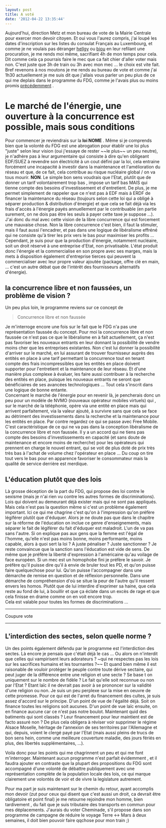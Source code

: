 ```yaml
---
layout: post
title: A voté
date: '2012-04-22 13:35:44'
---
```


Aujourd'hui, direction Metz et mon bureau de vote de la Mairie Centrale pour exercer mon devoir citoyen. Et oui vous l'aurez compris, j'ai loupé les dates d'inscription sur les listes du consulat Français au Luxembourg, et comme je ne voulais pas déranger <a href="http://weblog.redisdead.net">hellgy</a> ou <a href="http://sous-anneaux.org">biou</a> en leur refilant une procuration, je me rends moi même, sacrifiant 4h de mon temps pour cela. Dit comme cela ça pourrais faire le mec que ca fait chier d'aller voter mais non. C'est juste que 3h de train ou 3h avec mon mec ... le choix est vite fait. Bref revenons à nos moutons je me rends au bureau de vote et comme j'ai 1h30 actuellement je me suis dit que j'allais vous parler un peu plus de ce qui me deplais dans le programme du FDG, comme je l'avais plus ou moins promis <a href="http://clawfire.net/front-de-gauche/">précédemment</a> .

<!--more-->

<h1>Le marché de l'énergie, une ouverture à la concurrence est possible, mais sous conditions</h1>

<p>Pour commencer je reviendrais sur la <strong>loi NOME</strong> . Même si je comprends bien que la volonté du FDG est une abrogation pour établir une loi plus "juste" selon leur vision (oui j'essaye de rester ~~le plus~~ un peu neutre), je n'adhère pas à leur argumentaire qui consiste à dire qu'en obligeant EDF/SUEZ à revendre son électricité à un cout défini par la loi, cela entraine forcément une incapacité à investir dans la maintenance et l'amélioration du réseau et que, de ce fait, cela contribue au risque nucléaire global / on va tous mourir. <strong>NON</strong>. Le simple bon sens voudrais que l'Etat, plutôt que de donner un tarif volontairement trop bas , impose un tarif bas MAIS qui tienne compte des besoins d'investissement et d'entretient. De plus, je me permet simplement de rappeler que ce n'est pas à EDF mais à ERDF de financer la maintenance du réseau (toujours selon cette loi qui a obligé à séparer production &amp; distribution d'énergie) et que cela se fait déjà via les frais d'accès à l'énergie payés annuellement par le contribuable (en partie surement, on ne dois pas être les seuls à payer cette taxe je suppose ...).<br />
J'ai donc du mal avec cette vision de la libre concurrence qui est forcement une mauvaise chose. Non la libre concurrence c'est bien, il faut la stimuler, mais il faut aussi l'encadrer, et pas dans une logique de libéralisme effréné qui ne consiste qu'à tirer les prix vers le bas pour maximiser les profits ...<br />
Cependant, je suis pour que la production d'énergie, notamment nucléaire, soit un droit réservé à une entreprise d'Etat, non privatisable. L'état produit donc l'énergie et la commercialise en son propre avec ses marges, mais la mets à disposition également d'entreprise tierces qui peuvent la commercialiser avec leur propre valeur ajoutée (package, offre clé en main, ... c'est un autre débat que de l'intérêt des fournisseurs alternatifs d'énergie).</p>

<h2>la concurrence libre et non faussées, un problème de vision ?</h2>

Un peu plus loin, le programme reviens sur ce concept de

<blockquote>
  Concurrence libre et non faussée
</blockquote>

<p>Je m'interroge encore une fois sur le fait que le FDG n'a pas une représentation faussée du concept. Pour moi la concurrence libre et non faussée ce n'est pas ce que le libéralisme en à fait actuellement, ça n'est pas favoriser les nouveaux entrants en leur donnant la possibilité de vendre moins cher que les entreprises existantes. Non c'est lui donner la possibilité d'arriver sur le marché, en lui assurant de trouver fournisseur auprès des entités en place à une tarif permettant la concurrence tout en tenant compte des frais incompressibles que les entités en place doivent supporter pour l'entretient et la maintenance de leur réseau. Et d'une manière plus complexe à évaluer, les faire aussi contribuer à la recherche des entités en place, puisque les nouveaux entrants ne seront que bénéficiaires de ses avancées technologiques ... Tout cela s'inscrit dans une logique de bonne entante.<br />
Concernant le marché de l'énergie pour en revenir là, je pencherais donc un peu pour un modèle de NVMO (nouveaux opérateur mobiles virtuels) qui , sur le marché de la téléphonie, opère via une entité en place mais qui arrivent parfaitement, via la valeur ajouté, à survivre sans que cela se face au détriment des investissements dans la recherche et la maintenance pour les entités en place. Par contre regardez ce qui se passe avec Free Mobile. C'est caractéristique de ce qui ne va pas dans la conception libéralisme de la concurrence libre et non faussée. Il y a un accord qui ne tiens pas compte des besoins d'investissements en capacité (et sans doute de maintenance et encore moins de recherche) pour les opérateurs qui prennent en charge le nouvel entrant, qui se voit de plus doté de prix très très bas à l'achat de volume chez l'opérateur en place ... Du coup on tire tout vers le bas pour en apparence favoriser le consommateur mais la qualité de service derrière est merdique.</p>

<h2>L'éducation plutôt que des lois</h2>

<p>Là grosse déception de la part du FDG, qui propose des loi contre le sexisme (mais je n'ai rien vu contre les autres formes de discriminations). Lois qui doivent au demeurant déjà exister mais qui ne sont pas appliqués. Mais cela n'est pas la question même si c'est un problème également important. Ici ce qui me chagrine c'est qu'on à l'impression qu'on préfère légiférer plutôt que d'éduquer. Alors je ne doute pas que dans le chapitre sur la réforme de l'éducation on inclue ce genre d'enseignements, mais séparer le fait de légiférer du fait d'éduquer est maladroit. L'un de va pas sans l'autre. Si on explique pas aux gens que la femme est l'égal de l'homme, qu'elle n'est pas moins bonne, moins performante, moins capable, alors à quoi sert la loi ? A juste pénaliser ? Juste sanctionner ? Je reste convaincue que la sanction sans l'éducation est vide de sens. De même que je préfère la liberté d'expression à l'américaine qu'au voilage de face européen. Si un mec est un homophobe fini je préfère le savoir. Je préfère qu'il puisse dire qu'il à envie de bruler tout les PD, et qu'on puisse faire quelquechose pour lui. Qu'on puisse l'accompagner dans une démarche de remise en question et de réflexion personnelle. Dans une démarche de compréhension d'où se situe la peur de l'autre qu'il ressent envers les homos. Plutôt que de lui interdire d'exprimer sa haine, que cela reste au fond de lui, à bouillir et que ça éclate dans un excès de rage et que cela finisse en drame comme on en voit encore trop.<br />
Cela est valable pour toutes les formes de discriminations ...</p>

<hr />

Coupure vote

<hr />

<h2>L'interdiction des sectes, selon quelle norme ?</h2>

Un des points également défendu par le programme est l'interdiction des sectes. Là encore je pensais que c'était déjà le cas ... Ou alors on n'interdit que celles qui vampirisent leurs adorateurs ? ~qui ne respectes pas les lois sur les sacrifices humains et les tournantes ?~~ Et quand bien même il est raisonable de vouloir protéger le peuple contre toute dérive sectaire, qui peut juger de la différence entre une religion et une secte ? Se base t on uniquement sur le nombre de fidèle ? Le fait qu'elle soit reconnue ou non par l'Etat ? Etant laïc il ne devrait pas avoir à se prononcer sur la validité d'une religion ou non. Je suis un peu perplexe sur la mise en oeuvre de cette promesse. Pour ce qui est de l'arret du financement des cultes, je suis assez d'accord sur le principe. D'un point de vue de l'égalité déjà. Soit on finance toutes les religions soit aucunes. D'un point de vue laïc ensuite, on en finance aucune car ce n'est pas notre boulot. Maintenant quid des batiments qui sont classés ? Leur financement pour leur maintient est de facto assuré non ? De plus cela obligera à réviser voir supprimer le régime Alsace Moselle, héritage de l'annexion de ses territoires par l'Allemagne et qui, depuis, voient le clergé payé par l'Etat (mais aussi pleins de trucs de bon sens hein, comme une meilleure couverture maladie, des jours fériés en plus, des libertés supplémentaires, ...).

Voila donc pour les points qui me chagrinnent un peu et qui me font m'interroger. Maintenant aucun programme n'est parfait évidemment , et il faudra ajouter en contraste que la plupart des propositions du FDG sont accompagné d'une volonté de débattre publiquement avec une représentation complète de la population locale des lois, ce qui marque clairement une volontés de voir et de vivre la legislature autrement.

Pour ma part je suis maintenant sur le chemin du retour, ayant accomplis mon devoir (zut pour ceux qui disent que c'est aussi un droit, ca devrait être obligatoire et point final) je me retourne rejoindre mon homme, bien tardivement , du fait que je suis tributaire des transports en commun pour mes déplacements. J'aurais du voter Cheminade, s'il propose dans son programme de campagne de réduire le voyage Terre <-> Mars à deux semaines, il doit bien pouvoir faire qqchose pour mon train ;)
